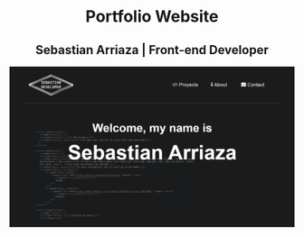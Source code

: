 <h1 align="center">Portfolio Website</h1>
<h2 align="center">Sebastian Arriaza | Front-end Developer </h2>
<p align="center">
<img src="https://github.com/SebastianArriaza/Portfolio/blob/master/Portfolio/images/Website.png" alt="Portfolio Website">
</p>

